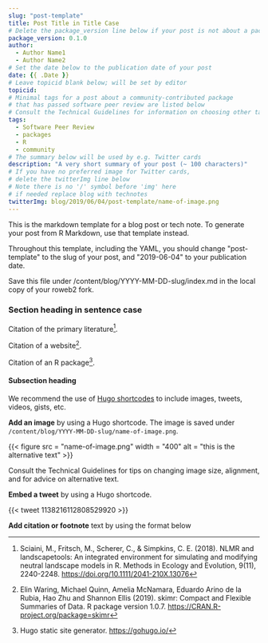 ```yaml
---
slug: "post-template"
title: Post Title in Title Case
# Delete the package_version line below if your post is not about a package
package_version: 0.1.0
author:
  - Author Name1
  - Author Name2
# Set the date below to the publication date of your post
date: {{ .Date }}
# Leave topicid blank below; will be set by editor
topicid:
# Minimal tags for a post about a community-contributed package 
# that has passed software peer review are listed below
# Consult the Technical Guidelines for information on choosing other tags
tags:
  - Software Peer Review
  - packages
  - R
  - community
# The summary below will be used by e.g. Twitter cards
description: "A very short summary of your post (~ 100 characters)"
# If you have no preferred image for Twitter cards, 
# delete the twitterImg line below
# Note there is no '/' symbol before 'img' here
# if needed replace blog with technotes
twitterImg: blog/2019/06/04/post-template/name-of-image.png
---
```


This is the markdown template for a blog post or tech note. 
To generate your post from R Markdown, use that template instead.

Throughout this template, including the YAML, 
you should change "post-template" to the slug of your post, 
and "2019-06-04" to your publication date.

Save this file under /content/blog/YYYY-MM-DD-slug/index.md in the local copy of your roweb2 fork.

### Section heading in sentence case

Citation of the primary literature[^1]. 

Citation of a website[^2]. 

Citation of an R package[^3].

#### Subsection heading

We recommend the use of [Hugo shortcodes](https://gohugo.io/content-management/shortcodes/) to include images, tweets, videos, gists, etc.

**Add an image** by using a Hugo shortcode. The image is saved under `/content/blog/YYYY-MM-DD-slug/name-of-image.png`.

{{< figure src = "name-of-image.png" width = "400" alt = "this is the alternative text" >}}

Consult the Technical Guidelines for tips on changing image size, alignment, and for advice on alternative text.

**Embed a tweet** by using a Hugo shortcode. 

{{< tweet 1138216112808529920 >}}


**Add citation or footnote** text by using the format below 

[^1]: Sciaini, M., Fritsch, M., Scherer, C., & Simpkins, C. E. (2018). NLMR and landscapetools: An integrated environment for simulating and modifying neutral landscape models in R. Methods in Ecology and Evolution, 9(11), 2240-2248. <https://doi.org/10.1111/2041-210X.13076>
[^2]: Elin Waring, Michael Quinn, Amelia McNamara, Eduardo Arino de la Rubia, Hao Zhu and Shannon Ellis (2019). skimr: Compact and Flexible Summaries of Data. R package version 1.0.7. https://CRAN.R-project.org/package=skimr
[^3]: Hugo static site generator. https://gohugo.io/